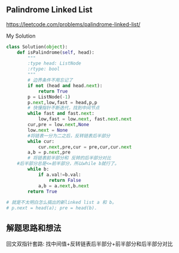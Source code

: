 ## Palindrome Linked List

https://leetcode.com/problems/palindrome-linked-list/

My Solution

```python
class Solution(object):
	def isPalindrome(self, head):
		"""
		:type head: ListNode
		:rtype: bool
		"""
		# 边界条件不用忘记了
		if not (head and head.next):
			return True
		p = ListNode(-1)   
		p.next,low,fast = head,p,p
		# 快慢指针不断迭代，找到中间节点
		while fast and fast.next:
			low,fast = low.next, fast.next.next
		cur,pre = low.next,None
		low.next = None
		#将链表一分为二之后，反转链表后半部分
		while cur:
			cur.next,pre,cur = pre,cur,cur.next
		a,b = p.next,pre
		# 将链表前半部分和 反转的后半部分对比
    #后半部分总是<=前半部分，所以while b就行了。
		while b:
			if a.val!=b.val:
				return False
			a,b = a.next,b.next
		return True
    
# 就是不太明白怎么搞出的新linked list a 和 b。
# p.next = head(a); pre = head(b).
```

## 解题思路和想法

回文双指针套路: 找中间值+反转链表后半部分+前半部分和后半部分对比

